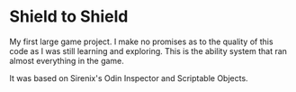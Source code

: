 # Shield to Shield
My first large game project. I make no promises as to the quality of this code as I was still learning and exploring.
This is the ability system that ran almost everything in the game.

It was based on Sirenix's Odin Inspector and Scriptable Objects.
